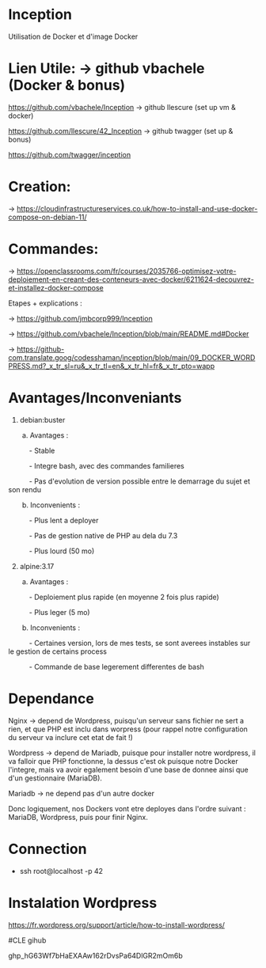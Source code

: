 # Inception

Utilisation de Docker et d'image Docker

# Lien Utile: -> github vbachele (Docker & bonus)

https://github.com/vbachele/Inception
-> github llescure (set up vm & docker)

https://github.com/llescure/42_Inception
-> github twagger (set up & bonus)

https://github.com/twagger/inception


# Creation:

-> https://cloudinfrastructureservices.co.uk/how-to-install-and-use-docker-compose-on-debian-11/

# Commandes:

-> https://openclassrooms.com/fr/courses/2035766-optimisez-votre-deploiement-en-creant-des-conteneurs-avec-docker/6211624-decouvrez-et-installez-docker-compose

Etapes + explications :

-> https://github.com/jmbcorp999/Inception

-> https://github.com/vbachele/Inception/blob/main/README.md#Docker

-> https://github-com.translate.goog/codesshaman/inception/blob/main/09_DOCKER_WORDPRESS.md?_x_tr_sl=ru&_x_tr_tl=en&_x_tr_hl=fr&_x_tr_pto=wapp



# Avantages/Inconveniants

1. debian:buster

  a. Avantages :

   - Stable

   - Integre bash, avec des commandes familieres

   - Pas d'evolution de version possible entre le demarrage du sujet et son rendu

  b. Inconvenients :

   - Plus lent a deployer

   - Pas de gestion native de PHP au dela du 7.3

   - Plus lourd (50 mo)

2. alpine:3.17

  a. Avantages :

   - Deploiement plus rapide (en moyenne 2 fois plus rapide)

   - Plus leger (5 mo)

  b. Inconvenients :

   - Certaines version, lors de mes tests, se sont averees instables sur le gestion de certains process

   - Commande de base legerement differentes de bash

# Dependance

Nginx -> depend de Wordpress, puisqu'un serveur sans fichier ne sert a rien, et que PHP est inclu dans worpress (pour rappel notre configuration du serveur va inclure cet etat de fait !)

Wordpress -> depend de Mariadb, puisque pour installer notre wordpress, il va falloir que PHP fonctionne, la dessus c'est ok puisque notre Docker l'integre, mais va avoir egalement besoin d'une base de donnee ainsi que d'un gestionnaire (MariaDB).

Mariadb -> ne depend pas d'un autre docker

Donc logiquement, nos Dockers vont etre deployes dans l'ordre suivant : MariaDB, Wordpress, puis pour finir Nginx.

# Connection
- ssh root@localhost -p 42

# Instalation Wordpress

https://fr.wordpress.org/support/article/how-to-install-wordpress/

#CLE gihub

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